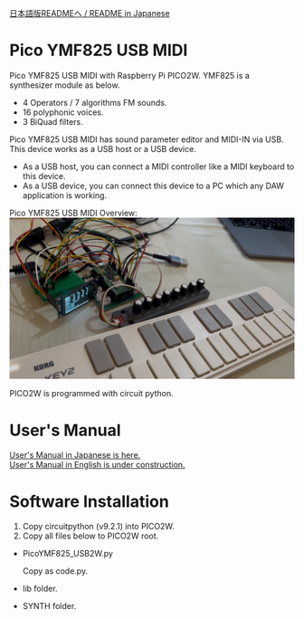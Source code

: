 [日本語版READMEへ / README in Japanese](https://github.com/ohira-s/PicoYMF825_USB2W/blob/master/README_Jp.md)  
# Pico YMF825 USB MIDI
Pico YMF825 USB MIDI with Raspberry Pi PICO2W.  YMF825 is a synthesizer module as below.  

* 4 Operators / 7 algorithms FM sounds.
* 16 polyphonic voices.
* 3 BiQuad filters.

Pico YMF825 USB MIDI has sound parameter editor and MIDI-IN via USB.  
This device works as a USB host or a USB device.  

* As a USB host, you can connect a MIDI controller like a MIDI keyboard to this device.
* As a USB device, you can connect this device to a PC which any DAW application is working.  

Pico YMF825 USB MIDI Overview:  
![PICO YMF825 Overview](https://github.com/ohira-s/PicoYMF825_USB2W/blob/master/Docs/pico_ymf825_overview.jpg)

PICO2W is programmed with circuit python.  

# User's Manual
[User's Manual in Japanese is here.](https://github.com/ohira-s/PicoYMF825_USB2W/blob/master/Docs/UsersManual_Jp.md)  
[User's Manual in English is under construction.]()  

# Software Installation
1) Copy circuitpython (v9.2.1) into PICO2W.  
2) Copy all files below to PICO2W root.  

- PicoYMF825_USB2W.py  

	Copy as code.py.  

- lib folder.  
- SYNTH folder.  
